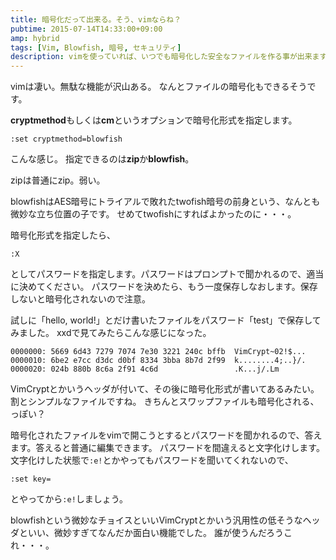 ```yaml
---
title: 暗号化だって出来る。そう、vimならね？
pubtime: 2015-07-14T14:33:00+09:00
amp: hybrid
tags: [Vim, Blowfish, 暗号, セキュリティ]
description: vimを使っていれば、いつでも暗号化した安全なファイルを作る事が出来ます。そう、vimならね？
---
```


vimは凄い。無駄な機能が沢山ある。
なんとファイルの暗号化もできるそうです。

**cryptmethod**もしくは**cm**というオプションで暗号化形式を指定します。
```
:set cryptmethod=blowfish
```
こんな感じ。
指定できるのは**zip**か**blowfish**。

zipは普通にzip。弱い。

blowfishはAES暗号にトライアルで敗れたtwofish暗号の前身という、なんとも微妙な立ち位置の子です。
せめてtwofishにすればよかったのに・・・。

暗号化形式を指定したら、
```
:X
```
としてパスワードを指定します。パスワードはプロンプトで聞かれるので、適当に決めてください。
パスワードを決めたら、もう一度保存しなおします。保存しないと暗号化されないので注意。

試しに「hello, world!」とだけ書いたファイルをパスワード「test」で保存してみました。
xxdで見てみたらこんな感じになった。
```
0000000: 5669 6d43 7279 7074 7e30 3221 240c bffb  VimCrypt~02!$...
0000010: 6be2 e7cc d3dc d0bf 8334 3bba 8b7d 2f99  k........4;..}/.
0000020: 024b 880b 8c6a 2f91 4c6d                 .K...j/.Lm
```
VimCryptとかいうヘッダが付いて、その後に暗号化形式が書いてあるみたい。
割とシンプルなファイルですね。
きちんとスワップファイルも暗号化される、っぽい？

暗号化されたファイルをvimで開こうとするとパスワードを聞かれるので、答えます。答えると普通に編集できます。
パスワードを間違えると文字化けします。
文字化けした状態で`:e!`とかやってもパスワードを聞いてくれないので、
```
:set key=
```
とやってから`:e!`しましょう。

blowfishという微妙なチョイスといいVimCryptとかいう汎用性の低そうなヘッダといい、微妙すぎてなんだか面白い機能でした。
誰が使うんだろうこれ・・・。
